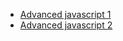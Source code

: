 - [Advanced javascript 1](https://users.metropolia.fi/~teemueka/wsk1/viikko3/week3-AJS1/ajs1.html)
- [Advanced javascript 2](https://users.metropolia.fi/~teemueka/wsk1/viikko3/week3-AJS2/ajs2.html)
